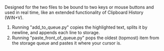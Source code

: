 Designed for the two files to be bound to two keys or mouse buttons and used in real time, like an extended functionality of Clipboard History (WIN+V).

1. Running "add_to_queue.py" copies the highlighted text, splits it by newline, and appends each line to storage.
2. Running "paste_front_of_queue.py" pops the oldest (topmost) item from the storage queue and pastes it where your cursor is.
